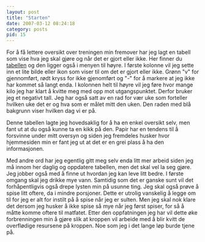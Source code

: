 ```yaml
---
layout: post
title: "Starten"
date: 2007-03-12 08:24:18
category: posts
pid: 15
---
```

For å få lettere oversikt over treningen min fremover har jeg lagt en tabell som vise hva jeg skal gjøre og når det er gjort eller ikke. <span class="gone">Her finner du <a href="trening.php">tabellen</a> og den ligger også i menyen til høyre.</span> I første kolonne vil jeg sette inn et lite bilde eller ikon som viser til om det er gjort eller ikke. Grønn "v" for gjennomført, rødt kryss for ikke gjenomført og "-" for å markere at jeg ikke har kommet så langt enda. I kolonnen helt til høyre vil jeg føre hvor mange kilo jeg har klart å kvitte meg med opp mot utgangspunktet. Derfor bruker jeg et negativt tall. Jeg har også satt av en rad for vær uke som forteller hvilken uke det er og hva som er målet mitt den uken. Den raden med blå bakgrunn viser hvilken dag vi er på.

Denne tabellen lagte jeg hovedsaklig for å ha en enkel oversikt selv, men fant ut at du også kunne ta en kikk på den. Papir har en tendens til å forsvinne under mitt oversyn og siden jeg fremdeles husker hvor hjemmesiden min er fant jeg ut at det er en grei plass å ha den informasjonen.

Med andre ord har jeg egentlig gitt meg selv enda litt mer arbeid siden jeg må innom her daglig og oppdatere tabellen, men det skal vel la seg gjøre. Jeg jobber også med å finne ut hvordan jeg kan leve litt bedre. I første omgang skal jeg drikke mye vann. Samtidig som det er ganske sunt vil det forhåpentligvis også drepe lysten min på usunne ting. Jeg skal også prøve å spise litt oftere, da i mindre porsjoner. Dette er utrolig vanskelig å legge om til for jeg er alt for instilt på å spise når jeg er sulten. Men jeg skal nok klare det dersom jeg husker å ikke spise så mye når jeg først spiser, for så å måtte komme oftere til matfatet. Etter den oppfatningen jeg har vil dette øke forbrenningen min å gjøre slik at kroppen vil arbeide med å blir kvitt de overflødige resursene på kroppen. Noe som jeg i det lange løp burde tjene på.